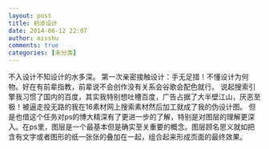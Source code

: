 ```yaml
---
layout: post
title: 初涉设计
date: 2014-06-12 22:07
author: misshu
comments: true
categories: [未分类]
---
```

不入设计不知设计的水多深。
第一次亲密接触设计：手无足措！不懂设计为何物。好在有前辈指教，前辈说不会创作没有关系会谷歌会配色就行。
说起搜索引擎我习惯了国内的百度，其实我特别想吐槽百度，广告占据了大半壁江山，厌恶至极！被逼走投无路的我在16素材网上搜索素材然后加工就成了我的伪设计图。
但是也借这个任务对ps的博大精深有了更进一步的了解，特别是对图层的理解更深入。在ps里，图层是一个最基本但是确实至关重要的概念。图层顾名思义就如把含有文字或者图形的纸一张张的叠加在一起，组合起来形成页面的最终效果。

